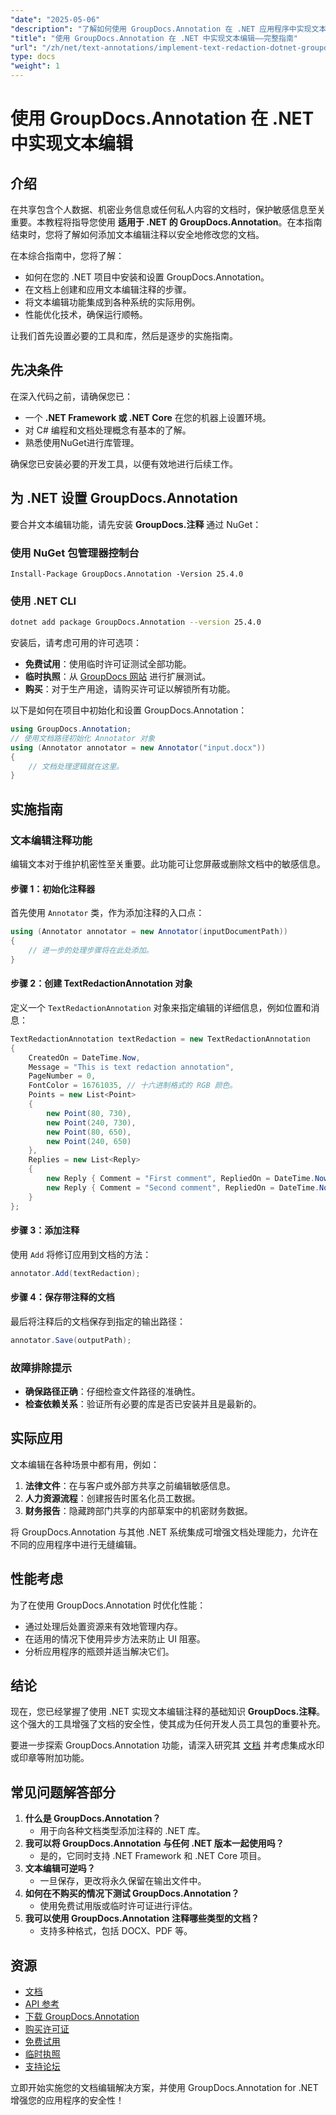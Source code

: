 ```yaml
---
"date": "2025-05-06"
"description": "了解如何使用 GroupDocs.Annotation 在 .NET 应用程序中实现文本编辑注释。轻松保护敏感信息。"
"title": "使用 GroupDocs.Annotation 在 .NET 中实现文本编辑——完整指南"
"url": "/zh/net/text-annotations/implement-text-redaction-dotnet-groupdocs-annotation/"
type: docs
"weight": 1
---
```


# 使用 GroupDocs.Annotation 在 .NET 中实现文本编辑

## 介绍

在共享包含个人数据、机密业务信息或任何私人内容的文档时，保护敏感信息至关重要。本教程将指导您使用 **适用于 .NET 的 GroupDocs.Annotation**。在本指南结束时，您将了解如何添加文本编辑注释以安全地修改您的文档。

在本综合指南中，您将了解：
- 如何在您的 .NET 项目中安装和设置 GroupDocs.Annotation。
- 在文档上创建和应用文本编辑注释的步骤。
- 将文本编辑功能集成到各种系统的实际用例。
- 性能优化技术，确保运行顺畅。

让我们首先设置必要的工具和库，然后是逐步的实施指南。

## 先决条件

在深入代码之前，请确保您已：
- 一个 **.NET Framework 或 .NET Core** 在您的机器上设置环境。
- 对 C# 编程和文档处理概念有基本的了解。
- 熟悉使用NuGet进行库管理。

确保您已安装必要的开发工具，以便有效地进行后续工作。

## 为 .NET 设置 GroupDocs.Annotation

要合并文本编辑功能，请先安装 **GroupDocs.注释** 通过 NuGet：

### 使用 NuGet 包管理器控制台
```shell
Install-Package GroupDocs.Annotation -Version 25.4.0
```

### 使用 .NET CLI
```bash
dotnet add package GroupDocs.Annotation --version 25.4.0
```

安装后，请考虑可用的许可选项： 
- **免费试用**：使用临时许可证测试全部功能。
- **临时执照**：从 [GroupDocs 网站](https://purchase.groupdocs.com/temporary-license/) 进行扩展测试。
- **购买**：对于生产用途，请购买许可证以解锁所有功能。

以下是如何在项目中初始化和设置 GroupDocs.Annotation：
```csharp
using GroupDocs.Annotation;
// 使用文档路径初始化 Annotator 对象
using (Annotator annotator = new Annotator("input.docx"))
{
    // 文档处理逻辑就在这里。
}
```

## 实施指南

### 文本编辑注释功能

编辑文本对于维护机密性至关重要。此功能可让您屏蔽或删除文档中的敏感信息。

#### 步骤 1：初始化注释器
首先使用 `Annotator` 类，作为添加注释的入口点：
```csharp
using (Annotator annotator = new Annotator(inputDocumentPath))
{
    // 进一步的处理步骤将在此处添加。
}
```

#### 步骤 2：创建 TextRedactionAnnotation 对象
定义一个 `TextRedactionAnnotation` 对象来指定编辑的详细信息，例如位置和消息：
```csharp
TextRedactionAnnotation textRedaction = new TextRedactionAnnotation
{
    CreatedOn = DateTime.Now,
    Message = "This is text redaction annotation",
    PageNumber = 0,
    FontColor = 16761035, // 十六进制格式的 RGB 颜色。
    Points = new List<Point>
    {
        new Point(80, 730),
        new Point(240, 730),
        new Point(80, 650),
        new Point(240, 650)
    },
    Replies = new List<Reply>
    {
        new Reply { Comment = "First comment", RepliedOn = DateTime.Now },
        new Reply { Comment = "Second comment", RepliedOn = DateTime.Now }
    }
};
```

#### 步骤 3：添加注释
使用 `Add` 将修订应用到文档的方法：
```csharp
annotator.Add(textRedaction);
```

#### 步骤 4：保存带注释的文档
最后将注释后的文档保存到指定的输出路径：
```csharp
annotator.Save(outputPath);
```

### 故障排除提示
- **确保路径正确**：仔细检查文件路径的准确性。
- **检查依赖关系**：验证所有必要的库是否已安装并且是最新的。

## 实际应用

文本编辑在各种场景中都有用，例如：
1. **法律文件**：在与客户或外部方共享之前编辑敏感信息。
2. **人力资源流程**：创建报告时匿名化员工数据。
3. **财务报告**：隐藏跨部门共享的内部草案中的机密财务数据。

将 GroupDocs.Annotation 与其他 .NET 系统集成可增强文档处理能力，允许在不同的应用程序中进行无缝编辑。

## 性能考虑

为了在使用 GroupDocs.Annotation 时优化性能：
- 通过处理后处置资源来有效地管理内存。
- 在适用的情况下使用异步方法来防止 UI 阻塞。
- 分析应用程序的瓶颈并适当解决它们。

## 结论

现在，您已经掌握了使用 .NET 实现文本编辑注释的基础知识 **GroupDocs.注释**。这个强大的工具增强了文档的安全性，使其成为任何开发人员工具包的重要补充。 

要进一步探索 GroupDocs.Annotation 功能，请深入研究其 [文档](https://docs.groupdocs.com/annotation/net/) 并考虑集成水印或印章等附加功能。

## 常见问题解答部分

1. **什么是 GroupDocs.Annotation？**
   - 用于向各种文档类型添加注释的 .NET 库。
2. **我可以将 GroupDocs.Annotation 与任何 .NET 版本一起使用吗？**
   - 是的，它同时支持 .NET Framework 和 .NET Core 项目。
3. **文本编辑可逆吗？**
   - 一旦保存，更改将永久保留在输出文件中。
4. **如何在不购买的情况下测试 GroupDocs.Annotation？**
   - 使用免费试用版或临时许可证进行评估。
5. **我可以使用 GroupDocs.Annotation 注释哪些类型的文档？**
   - 支持多种格式，包括 DOCX、PDF 等。

## 资源
- [文档](https://docs.groupdocs.com/annotation/net/)
- [API 参考](https://reference.groupdocs.com/annotation/net/)
- [下载 GroupDocs.Annotation](https://releases.groupdocs.com/annotation/net/)
- [购买许可证](https://purchase.groupdocs.com/buy)
- [免费试用](https://releases.groupdocs.com/annotation/net/)
- [临时执照](https://purchase.groupdocs.com/temporary-license/)
- [支持论坛](https://forum.groupdocs.com/c/annotation/)

立即开始实施您的文档编辑解决方案，并使用 GroupDocs.Annotation for .NET 增强您的应用程序的安全性！